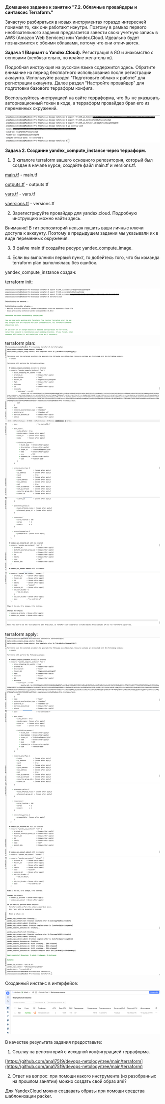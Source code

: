 **Домашнее задание к занятию "7.2. Облачные провайдеры и синтаксис Terraform."**

Зачастую разбираться в новых инструментах гораздо интересней понимая то, как они работают изнутри. Поэтому в рамках первого 
необязательного задания предлагается завести свою учетную запись в AWS (Amazon Web Services) или Yandex.Cloud. 
Идеально будет познакомится с обоими облаками, потому что они отличаются.

**Задача 1 (Вариант с Yandex.Cloud).** 
Регистрация в ЯО и знакомство с основами (необязательно, но крайне желательно).

Подробная инструкция на русском языке содержится здесь.
Обратите внимание на период бесплатного использования после регистрации аккаунта.
Используйте раздел "Подготовьте облако к работе" для регистрации аккаунта. Далее раздел "Настройте провайдер" 
для подготовки базового терраформ конфига.

Воспользуйтесь инструкцией на сайте терраформа, что бы не указывать авторизационный токен в коде, 
а терраформ провайдер брал его из переменных окружений.

![img_78.png](images/img_78.png)

**Задача 2. Создание yandex_compute_instance через терраформ.**

1. В каталоге terraform вашего основного репозитория, который был создан в начале курсе, создайте файл main.tf и versions.tf.

[main.tf](terraform/main.tf) - main.tf

[outputs.tf](terraform/outputs.tf) - outputs.tf

[vars.tf](terraform/vars.tf) - vars.tf

[vaersions.tf](terraform/versions.tf) - versions.tf

2. Зарегистрируйте провайдер для yandex.cloud. Подробную инструкцию можно найти здесь.

Внимание! В гит репозиторий нельзя пушить ваши личные ключи доступа к аккаунту. 
Поэтому в предыдущем задании мы указывали их в виде переменных окружения.

3. В файле main.tf создайте ресурс yandex_compute_image.

4. Если вы выполнили первый пункт, то добейтесь того, что бы команда terraform plan выполнялась без ошибок.

yandex_compute_instance создан:

terraform init:

![img_80.png](images/img_80.png)

terraform plan:
![img_81.png](images/img_81.png)
![img_82.png](images/img_82.png)
![img_83.png](images/img_83.png)
![img_84.png](images/img_84.png)

terraform apply:
![img_86.png](images/img_86.png)
![img_87.png](images/img_87.png)
![img_88.png](images/img_88.png)
![img_89.png](images/img_89.png)
![img_90.png](images/img_90.png)

Созданный инстанс в интерфейсе:

![img_91.png](images/img_91.png)

В качестве результата задания предоставьте:

1. Ссылку на репозиторий с исходной конфигурацией терраформа.

[https://github.com/ana17519/devops-netology/tree/main/terraform](https://github.com/ana17519/devops-netology/tree/main/terraform)

2. Ответ на вопрос: при помощи какого инструмента (из разобранных на прошлом занятии) можно создать свой образ ami?

Для YandexCloud можно создавать образы при помощи средства шаблонизации packer.
